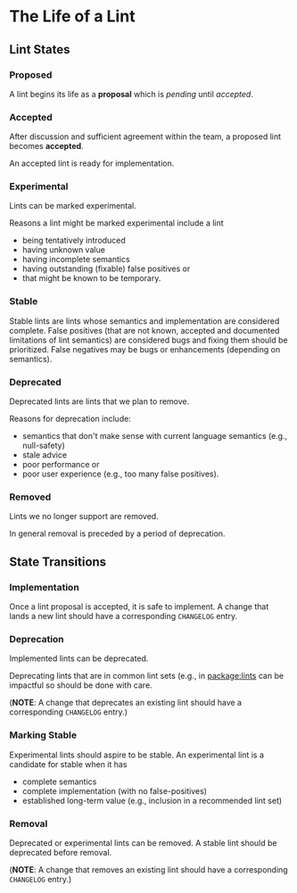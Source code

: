 # The Life of a Lint

## Lint States

### Proposed

A lint begins its life as a **proposal** which is _pending_ until _accepted_.

### Accepted

After discussion and sufficient agreement within the team, a proposed lint becomes **accepted**.

An accepted lint is ready for implementation.

### Experimental

Lints can be marked experimental. 

Reasons a lint might be marked experimental include a lint

* being tentatively introduced
* having unknown value
* having incomplete semantics
* having outstanding (fixable) false positives or
* that might be known to be temporary.

### Stable

Stable lints are lints whose semantics and implementation are considered complete. False
positives (that are not known, accepted and documented limitations of lint semantics) are
considered bugs and fixing them should be prioritized. False negatives may be bugs or
enhancements (depending on semantics).

### Deprecated

Deprecated lints are lints that we plan to remove.

Reasons for deprecation include:

* semantics that don't make sense with current language semantics (e.g., null-safety)
* stale advice
* poor performance or
* poor user experience (e.g., too many false positives).

### Removed

Lints we no longer support are removed.

In general removal is preceded by a period of deprecation.

## State Transitions

### Implementation

Once a lint proposal is accepted, it is safe to implement. A change that lands a new lint should
have a corresponding `CHANGELOG` entry.

### Deprecation

Implemented lints can be deprecated.

Deprecating lints that are in common lint sets (e.g., in [package:lints](https://github.com/dart-lang/lints)
can be impactful so should be done with care.

(**NOTE**: A change that deprecates an existing lint should have a corresponding `CHANGELOG` entry.)

### Marking Stable

Experimental lints should aspire to be stable. An experimental lint is a candidate for stable when it has

* complete semantics
* complete implementation (with no false-positives)
* established long-term value (e.g., inclusion in a recommended lint set)

### Removal

Deprecated or experimental lints can be removed. A stable lint should be deprecated before removal.

(**NOTE**: A change that removes an existing lint should have a corresponding `CHANGELOG` entry.)
